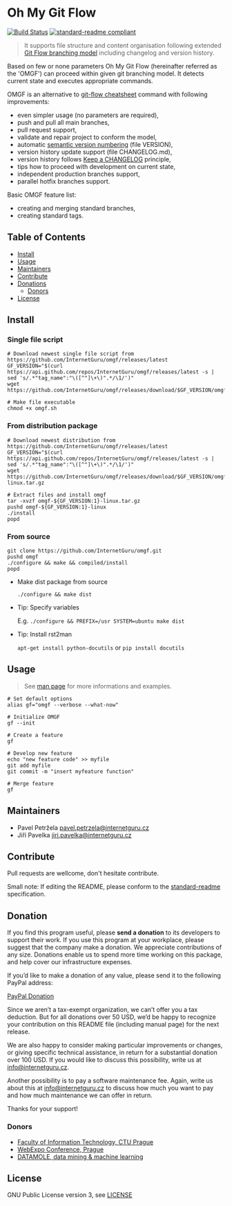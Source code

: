 # Oh My Git Flow

[![Build Status](https://travis-ci.org/InternetGuru/omgf.svg?branch=master)](https://travis-ci.org/InternetGuru/omgf)
[![standard-readme compliant](https://img.shields.io/badge/readme%20style-standard-brightgreen.svg?style=flat-square)](https://github.com/RichardLitt/standard-readme)

> It supports file structure and content organisation following extended [Git Flow branching model][model] including changelog and version history.

Based on few or none parameters Oh My Git Flow (hereinafter referred as the 'OMGF') can proceed within given git branching model. It detects current state and executes appropriate commands.

OMGF is an alternative to [git-flow cheatsheet][cheatsheet] command with following improvements:
-  even simpler usage (no parameters are required),
-  push and pull all main branches,
-  pull request support,
-  validate and repair project to conform the model,
-  automatic [semantic version numbering][semver] (file VERSION),
-  version history update support (file CHANGELOG.md),
-  version history follows [Keep a CHANGELOG][keepachangelog] principle,
-  tips how to proceed with development on current state,
-  independent production branches support,
-  parallel hotfix branches support.

Basic OMGF feature list:
- creating and merging standard branches,
- creating standard tags.


## Table of Contents

- [Install](#install)
- [Usage](#usage)
- [Maintainers](#maintainers)
- [Contribute](#contribute)
- [Donations](#donations)
  - [Donors](#donors)
- [License](#license)

## Install

### Single file script

```shell
# Download newest single file script from https://github.com/InternetGuru/omgf/releases/latest
GF_VERSION="$(curl https://api.github.com/repos/InternetGuru/omgf/releases/latest -s | sed 's/.*"tag_name":"\([^"]\+\)".*/\1/')"
wget https://github.com/InternetGuru/omgf/releases/download/$GF_VERSION/omgf.sh

# Make file executable
chmod +x omgf.sh
```

### From distribution package

```shell
# Download newest distribution from https://github.com/InternetGuru/omgf/releases/latest
GF_VERSION="$(curl https://api.github.com/repos/InternetGuru/omgf/releases/latest -s | sed 's/.*"tag_name":"\([^"]\+\)".*/\1/')"
wget https://github.com/InternetGuru/omgf/releases/download/$GF_VERSION/omgf-${GF_VERSION:1}-linux.tar.gz

# Extract files and install omgf
tar -xvzf omgf-${GF_VERSION:1}-linux.tar.gz
pushd omgf-${GF_VERSION:1}-linux
./install
popd
```

### From source

```shell
git clone https://github.com/InternetGuru/omgf.git
pushd omgf
./configure && make && compiled/install
popd
```

- Make dist package from source

   `./configure && make dist`

- Tip: Specify variables

   E.g. `./configure && PREFIX=/usr SYSTEM=ubuntu make dist`

- Tip: Install rst2man

   `apt-get install python-docutils` or `pip install docutils`

## Usage

> See [man page][man] for more informations and examples.

```shell
# Set default options
alias gf="omgf --verbose --what-now"

# Initialize OMGF
gf --init

# Create a feature
gf

# Develop new feature
echo "new feature code" >> myfile
git add myfile
git commit -m "insert myfeature function"

# Merge feature
gf
```

## Maintainers

-  Pavel Petržela pavel.petrzela@internetguru.cz
-  Jiří Pavelka jiri.pavelka@internetguru.cz

## Contribute

Pull requests are wellcome, don't hesitate contribute.

Small note: If editing the README, please conform to the [standard-readme](https://github.com/RichardLitt/standard-readme) specification.

## Donation

If you find this program useful, please **send a donation** to its developers to support their work. If you use this program at your workplace, please suggest that the company make a donation. We appreciate contributions of any size. Donations enable us to spend more time working on this package, and help cover our infrastructure expenses.

If you’d like to make a donation of any value, please send it to the following PayPal address:

[PayPal Donation](https://www.paypal.com/cgi-bin/webscr?cmd=_s-xclick&hosted_button_id=G6A49JPWQKG7A)

Since we aren’t a tax-exempt organization, we can’t offer you a tax deduction. But for all donations over 50 USD, we’d be happy to recognize your contribution on this README file (including manual page) for the next release.

We are also happy to consider making particular improvements or changes, or giving specific technical assistance, in return for a substantial donation over 100 USD. If you would like to discuss this possibility, write us at info@internetguru.cz.

Another possibility is to pay a software maintenance fee. Again, write us about this at info@internetguru.cz to discuss how much you want to pay and how much maintenance we can offer in return.

Thanks for your support!

### Donors

- [Faculty of Information Technology, CTU Prague](https://www.fit.cvut.cz/en)
- [WebExpo Conference, Prague](https://webexpo.net/)
- [DATAMOLE, data mining & machine learning](https://www.datamole.cz/)


## License

GNU Public License version 3, see [LICENSE][license]


[omgf]: https://github.com/InternetGuru/omgf
[license]: https://raw.githubusercontent.com/InternetGuru/omgf/master/LICENSE
[man]: https://raw.githubusercontent.com/InternetGuru/omgf/master/man.1.rst
[model]: http://nvie.com/posts/a-successful-git-branching-model/
[cheatsheet]: http://danielkummer.github.io/git-flow-cheatsheet/
[semver]: http://semver.org/
[keepachangelog]: http://keepachangelog.com/en/0.3.0/
